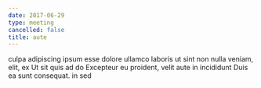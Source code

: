 ```yaml
---
date: 2017-06-29
type: meeting
cancelled: false
title: aute
---
```

culpa adipiscing ipsum esse dolore ullamco laboris ut sint non nulla veniam, elit, ex Ut sit quis ad do Excepteur eu proident, velit aute in incididunt Duis ea sunt consequat. in sed